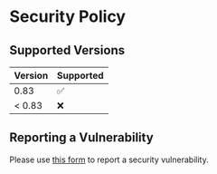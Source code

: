 # Security Policy

## Supported Versions

| Version | Supported          |
|---------| ------------------ |
| 0.83    | :white_check_mark: |
| < 0.83  | :x:                |

## Reporting a Vulnerability

Please use [this form](https://github.com/vacanza/holidays/security/advisories/new) to report a security vulnerability.
